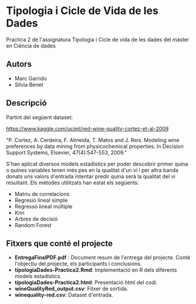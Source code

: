 # Tipologia i Cicle de Vida de les Dades

Practica 2 de l'assignatura Tipologia i Cicle de vida de les dades del màster en Ciència de dades

## Autors

* Marc Garrido
* Sílvia Benet

## Descripció

 Partint del següent dataset:
 
 https://www.kaggle.com/uciml/red-wine-quality-cortez-et-al-2009

"P. Cortez, A. Cerdeira, F. Almeida, T. Matos and J. Reis.
Modeling wine preferences by data mining from physicochemical properties. In Decision Support Systems, Elsevier, 47(4):547-553, 2009."
 
 S'han aplicat diversos models estadístics per poder descobrir primer quina o quines variables tenen més pes en la qualitat d'un vi i per altra banda donats uns valors d'entrada intentar predir quina serà la qualitat del vi resultant. Els mètodes utilitzats han estat els següents:
 
 * Matriu de correlacions 
 * Regresió lineal simple
 * Regressó lineal múltiple
 * Knn
 * Arbres de decisió
 * Random Forest

## Fitxers que conté el projecte

* **EntregaFinalPDF.pdf** : Document resum de l'entrega del projecte. Conté l'objectiu del projecte, els participants i conclusions.
* **tipologiaDades-Practica2.Rmd**: Implementació en R dels diferents models estadístics.
* **tipologiaDades-Practica2.html**: Presentació html del codi.
* **wineQualityRed_output.csv**: Fitxer de sortida.
* **winequality-red.csv**: Dataset d'entrada.
